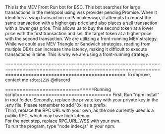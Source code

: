 This is the MEV Front Run bot for BSC. 
This bot searches for large transactions in the mempool using wss provider pending Promise. 
When it identifies a swap transaction on Pancakeswap, it attempts to repost the same transaction with a higher gas price and also places a sell transaction with a lower gas price. 
This allows us to buy the second token at a lower price with the first transaction and sell the target token at a higher price with the second transaction. 
We are utilizing a front-running MEV strategy. 
While we could use MEV Triangle or Sandwich strategies, reading from multiple DEXs can increase time latency, making it difficult to execute transactions in time. 
This is why we are using a front-running strategy. 

======================================================================================================================================================
To improve, contact me `adtop1219` @discord


===============================Running script=================================
First, Run "npm install" in root folder.
Secondly, replace the private key with your private key in the .env file. Please remember to add '0x' as a prefix.  
Third, replace the RPC URL with your own, as the one currently used is a public RPC, which may have high latency.  
For the next step, replace RPC_URL_WSS with your own.  
To run the program, type "node index.js" in your npm.

